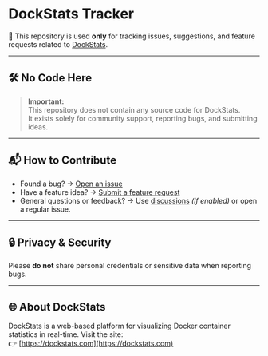 # DockStats Tracker

📍 This repository is used **only** for tracking issues, suggestions, and feature requests related to [DockStats](https://dockstats.com/).

---

## 🛠️ No Code Here

> **Important:**  
> This repository does not contain any source code for DockStats.  
> It exists solely for community support, reporting bugs, and submitting ideas.

---

## 📬 How to Contribute

- Found a bug? → [Open an issue](https://github.com/YOUR_USERNAME/DockStats-Tracker/issues/new?template=bug_report.md)
- Have a feature idea? → [Submit a feature request](https://github.com/YOUR_USERNAME/DockStats-Tracker/issues/new?template=feature_request.md)
- General questions or feedback? → Use [discussions](https://github.com/YOUR_USERNAME/DockStats-Tracker/discussions) *(if enabled)* or open a regular issue.

---

## 🔒 Privacy & Security

Please **do not** share personal credentials or sensitive data when reporting bugs.

---

## 🌐 About DockStats

DockStats is a web-based platform for visualizing Docker container statistics in real-time. Visit the site:  
👉 [https://dockstats.com](https://dockstats.com)

